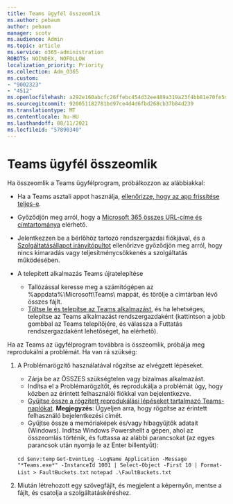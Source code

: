 ```yaml
---
title: Teams ügyfél összeomlik
ms.author: pebaum
author: pebaum
manager: scotv
ms.audience: Admin
ms.topic: article
ms.service: o365-administration
ROBOTS: NOINDEX, NOFOLLOW
localization_priority: Priority
ms.collection: Adm_O365
ms.custom:
- "9002323"
- "4512"
ms.openlocfilehash: a292e160abcfc26ffebc454d32ee489a319a23f4bb81e70fe5dbe72bfd0b8b81
ms.sourcegitcommit: 920051182781bd97ce4d4d6fbd268cb37b84d239
ms.translationtype: MT
ms.contentlocale: hu-HU
ms.lasthandoff: 08/11/2021
ms.locfileid: "57890340"
---
```

# <a name="teams-client-crashing"></a>Teams ügyfél összeomlik

Ha összeomlik a Teams ügyfélprogram, próbálkozzon az alábbiakkal:

- Ha a Teams asztali appot használja, [ellenőrizze, hogy az app frissítése teljes-e](https://support.office.com/article/Update-Microsoft-Teams-535a8e4b-45f0-4f6c-8b3d-91bca7a51db1).

- Győződjön meg arról, hogy a [Microsoft 365 összes URL-címe és címtartománya](https://docs.microsoft.com/microsoftteams/connectivity-issues) elérhető.

- Jelentkezzen be a bérlőhöz tartozó rendszergazdai fiókjával, és a [Szolgáltatásállapot irányítópultot](https://docs.microsoft.com/office365/enterprise/view-service-health) ellenőrizve győződjön meg arról, hogy nincs kimaradás vagy teljesítménycsökkenés a szolgáltatás működésében.

- A telepített alkalmazás Teams újratelepítése
    - Tallózással keresse meg a számítógépen az %appdata%\Microsoft\Teams\ mappát, és törölje a címtárban lévő összes fájlt.
    - [Töltse le és telepítse az Teams alkalmazást](https://www.microsoft.com/microsoft-teams/download-app), és ha lehetséges, telepítse az Teams alkalmazást rendszergazdaként  (kattintson a jobb gombbal az Teams telepítőjére, és válassza a Futtatás rendszergazdaként lehetőséget, ha elérhető).

Ha az Teams az ügyfélprogram továbbra is összeomlik, próbálja meg reprodukálni a problémát. Ha van rá szükség:

1. A Problémarögzítő használatával rögzítse az elvégzett lépéseket.
    - Zárja be az ÖSSZES szükségtelen vagy bizalmas alkalmazást.
    - Indítsa el a Problémarögzítőt, és reprodukálja a problémát úgy, hogy közben az érintett felhasználói fiókkal van bejelentkezve.
    - [Gyűjtse össze a rögzített reprodukálási lépéseket tartalmazó Teams-naplókat](https://docs.microsoft.com/microsoftteams/log-files). **Megjegyzés**: Ügyeljen arra, hogy rögzítse az érintett felhasználó bejelentkezési címét.
    - Gyűjtse össze a memóriaképek és/vagy hibagyűjtők adatait (Windows). Indítsa Windows Powershellt a gépen, ahol az összeomlás történik, és futtassa az alábbi parancsokat (az egyes parancsok után nyomja le az Enter billentyűt):

    `cd $env:temp` `Get-EventLog -LogName Application -Message "*Teams.exe*" -InstanceId 1001 | Select-Object -First 10 | Format-List > FaultBuckets.txt`
    `notepad .\FaultBuckets.txt`
    
2. Miután létrehozott egy szövegfájlt, és megjelent a képernyőn, mentse a fájlt, és csatolja a szolgáltatáskéréshez. 
